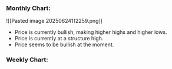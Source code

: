 
### Monthly Chart:

![[Pasted image 20250624112259.png]]
- Price is currently bullish, making higher highs and higher lows.
- Price is currently at a structure high.
- Price seems to be bullish at the moment.

### Weekly Chart:

